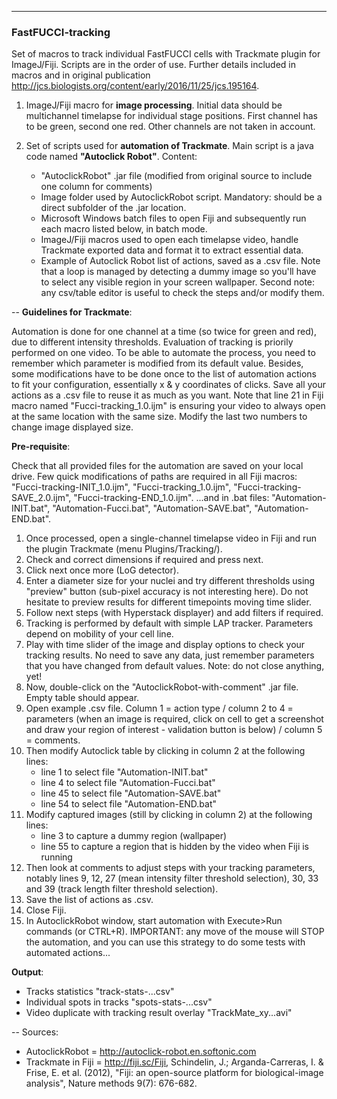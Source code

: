 
-------------------------------------------------------------------------------
### **FastFUCCI-tracking**
Set of macros to track individual FastFUCCI cells with Trackmate plugin for ImageJ/Fiji.
Scripts are in the order of use. Further details included in macros and in original publication http://jcs.biologists.org/content/early/2016/11/25/jcs.195164.

1. ImageJ/Fiji macro for **image processing**. Initial data should be multichannel timelapse for individual stage positions. First channel has to be green, second one red. Other channels are not taken in account.

2. Set of scripts used for **automation of Trackmate**. Main script is a java code named **"Autoclick Robot"**.
Content:
    - "AutoclickRobot" .jar file (modified from original source to include one column for comments)
    - Image folder used by AutoclickRobot script. Mandatory: should be a direct subfolder of the .jar location.
    - Microsoft Windows batch files to open Fiji and subsequently run each macro listed below, in batch mode.
    - ImageJ/Fiji macros used to open each timelapse video, handle Trackmate exported data and format it to extract essential data.
    - Example of Autoclick Robot list of actions, saved as a .csv file. Note that a loop is managed by detecting a dummy image so you'll have to select any visible region in your screen wallpaper. Second note: any csv/table editor is useful to check the steps and/or modify them.

--
**Guidelines for Trackmate**:

Automation is done for one channel at a time (so twice for green and red), due to different intensity thresholds. 
Evaluation of tracking is priorily performed on one video. To be able to automate the process, you need to remember which parameter is modified from its default value. Besides, some modifications have to be done once to the list of automation actions to fit your configuration, essentially x & y coordinates of clicks. Save all your actions as a .csv file to reuse it as much as you want. Note that line 21 in Fiji macro named "Fucci-tracking_1.0.ijm" is ensuring your video to always open at the same location with the same size. Modify the last two numbers to change image displayed size.


**Pre-requisite**:

Check that all provided files for the automation are saved on your local drive.
Few quick modifications of paths are required in all Fiji macros: "Fucci-tracking-INIT_1.0.ijm", "Fucci-tracking_1.0.ijm", "Fucci-tracking-SAVE_2.0.ijm", "Fucci-tracking-END_1.0.ijm".
...and in .bat files: "Automation-INIT.bat", "Automation-Fucci.bat", "Automation-SAVE.bat", "Automation-END.bat".

1. Once processed, open a single-channel timelapse video in Fiji and run the plugin Trackmate (menu Plugins/Tracking/).
2. Check and correct dimensions if required and press next.
3. Click next once more (LoG detector).
4. Enter a diameter size for your nuclei and try different thresholds using "preview" button (sub-pixel accuracy is not interesting here). Do not hesitate to preview results for different timepoints moving time slider.
5. Follow next steps (with Hyperstack displayer) and add filters if required.
6. Tracking is performed by default with simple LAP tracker. Parameters depend on mobility of your cell line.
7. Play with time slider of the image and display options to check your tracking results. No need to save any data, just remember parameters that you have changed from default values. Note: do not close anything, yet!
8. Now, double-click on the "AutoclickRobot-with-comment" .jar file. Empty table should appear.
9. Open example .csv file. Column 1 = action type / column 2 to 4 = parameters (when an image is required, click on cell to get a screenshot and draw your region of interest - validation button is below) / column 5 = comments.
10. Then modify Autoclick table by clicking in column 2 at the following lines:
    - line 1 to select file "Automation-INIT.bat"
    - line 4 to select file "Automation-Fucci.bat"
    - line 45 to select file "Automation-SAVE.bat"
    - line 54 to select file "Automation-END.bat"
11. Modify captured images (still by clicking in column 2) at the following lines:
    - line 3 to capture a dummy region (wallpaper)
    - line 55 to capture a region that is hidden by the video when Fiji is running
12. Then look at comments to adjust steps with your tracking parameters, notably lines 9, 12, 27 (mean intensity filter threshold selection), 30, 33 and 39 (track length filter threshold selection).
13. Save the list of actions as .csv.
14. Close Fiji.
15. In AutoclickRobot window, start automation with Execute>Run commands (or CTRL+R). IMPORTANT: any move of the mouse will STOP the automation, and you can use this strategy to do some tests with automated actions...

**Output**:
- Tracks statistics "track-stats-...csv"
- Individual spots in tracks "spots-stats-...csv"
- Video duplicate with tracking result overlay "TrackMate_xy...avi"

--
Sources:
- AutoclickRobot = http://autoclick-robot.en.softonic.com
- Trackmate in Fiji = http://fiji.sc/Fiji, Schindelin, J.; Arganda-Carreras, I. & Frise, E. et al. (2012), "Fiji: an open-source platform for biological-image analysis", Nature methods 9(7): 676-682. 
